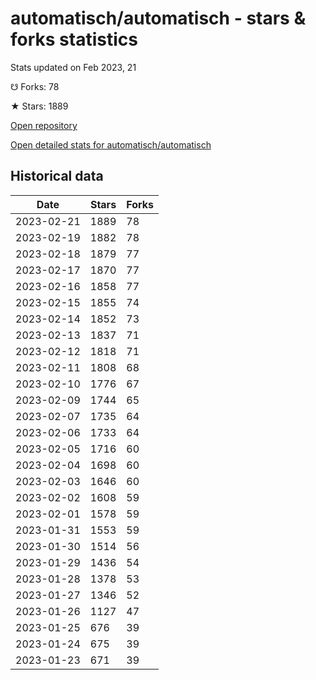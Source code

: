 # automatisch/automatisch - stars & forks statistics

Stats updated on Feb 2023, 21

☋ Forks: 78

★ Stars: 1889

[Open repository](https://github.com/automatisch/automatisch)

[Open detailed stats for automatisch/automatisch](https://reviewgithub.com/rep/automatisch/automatisch)

## Historical data
| Date | Stars | Forks |
|------|-------|-------|
| 2023-02-21 | 1889 | 78 | 
| 2023-02-19 | 1882 | 78 | 
| 2023-02-18 | 1879 | 77 | 
| 2023-02-17 | 1870 | 77 | 
| 2023-02-16 | 1858 | 77 | 
| 2023-02-15 | 1855 | 74 | 
| 2023-02-14 | 1852 | 73 | 
| 2023-02-13 | 1837 | 71 | 
| 2023-02-12 | 1818 | 71 | 
| 2023-02-11 | 1808 | 68 | 
| 2023-02-10 | 1776 | 67 | 
| 2023-02-09 | 1744 | 65 | 
| 2023-02-07 | 1735 | 64 | 
| 2023-02-06 | 1733 | 64 | 
| 2023-02-05 | 1716 | 60 | 
| 2023-02-04 | 1698 | 60 | 
| 2023-02-03 | 1646 | 60 | 
| 2023-02-02 | 1608 | 59 | 
| 2023-02-01 | 1578 | 59 | 
| 2023-01-31 | 1553 | 59 | 
| 2023-01-30 | 1514 | 56 | 
| 2023-01-29 | 1436 | 54 | 
| 2023-01-28 | 1378 | 53 | 
| 2023-01-27 | 1346 | 52 | 
| 2023-01-26 | 1127 | 47 | 
| 2023-01-25 | 676 | 39 | 
| 2023-01-24 | 675 | 39 | 
| 2023-01-23 | 671 | 39 | 

